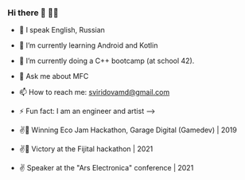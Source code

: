 ### Hi there 👋 🖖🏽


- 🔭 I speak English, Russian
- 🌱 I’m currently learning Android and Kotlin
- 👯  I’m currently doing a C++ bootcamp (at school 42).
- 💬 Ask me about MFC
- 📫 How to reach me: sviridovamd@gmail.com
- ⚡ Fun fact: I am an engineer and artist
-->


- ✌🎉 Winning Eco Jam Hackathon, Garage Digital (Gamedev) | 2019
- ✌🎉 Victory at the Fijital hackathon | 2021
- ✌️ Speaker at the "Ars Electronica" conference | 2021
